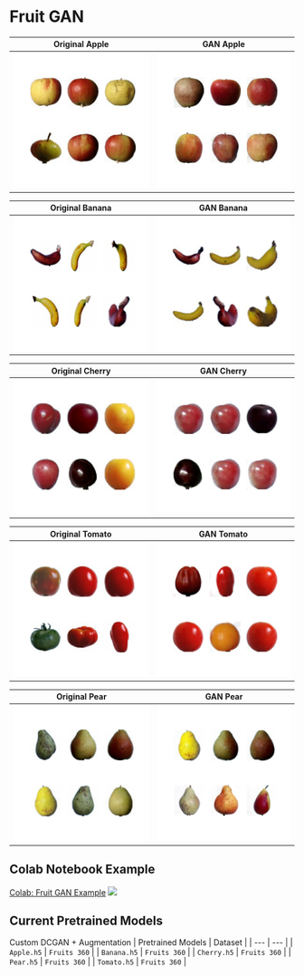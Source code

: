# Fruit GAN

Original Apple             |  GAN Apple
:-------------------------:|:-------------------------:
<img src="data/static/Apple_original.png" width="300px"/>|  <img src="data/static/apple_gan.png" width="300px"/>

Original Banana             |  GAN Banana
:-------------------------:|:-------------------------:
<img src="data/static/Banana_original.png" width="300px"/>|  <img src="data/static/banana_gan.png" width="300px"/>

Original Cherry             |  GAN Cherry
:-------------------------:|:-------------------------:
<img src="data/static/Cherry_original.png" width="300px"/>|  <img src="data/static/cherry_gan.png" width="300px"/>

Original Tomato             |  GAN Tomato
:-------------------------:|:-------------------------:
<img src="data/static/Tomato_original.png" width="300px"/>|  <img src="data/static/tomato_gan.png" width="300px"/>

Original Pear             |  GAN Pear
:-------------------------:|:-------------------------:
<img src="data/static/Pear_original.png" width="300px"/>|  <img src="data/static/pear_gan.png" width="300px"/>

## Colab Notebook Example
[Colab: Fruit GAN Example]() [![](https://colab.research.google.com/assets/colab-badge.svg)]()

## Current Pretrained Models 
Custom DCGAN + Augmentation
| Pretrained Models | Dataset |
| --- | --- | 
| `Apple.h5` | `Fruits 360` | 
| `Banana.h5` | `Fruits 360` | 
| `Cherry.h5` | `Fruits 360` | 
| `Pear.h5` | `Fruits 360` | 
| `Tomato.h5` | `Fruits 360` | 


  
